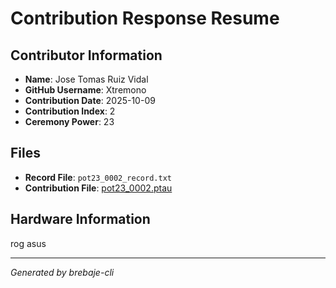 # Contribution Response Resume

## Contributor Information
- **Name**: Jose Tomas Ruiz Vidal
- **GitHub Username**: Xtremono
- **Contribution Date**: 2025-10-09
- **Contribution Index**: 2
- **Ceremony Power**: 23

## Files
- **Record File**: `pot23_0002_record.txt`
- **Contribution File**: [pot23_0002.ptau](https://cardano-trusted-setup-test.s3.us-east-2.amazonaws.com/Cardano-PPOT/pot23_0002.ptau)

## Hardware Information
rog asus

---
*Generated by brebaje-cli*
